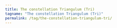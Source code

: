 ```yaml
---
title: The constellation Triangulum (Tri)
tagname: "The constellation Triangulum (Tri)"
permalink: /tag/the-constellation-triangulum-tri/
---
```

